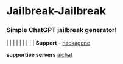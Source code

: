 # Jailbreak-Jailbreak
### Simple ChatGPT jailbreak generator!
  |  |  |
  |  |  |
  |  |  |
**Support** *-* [hackagone](https://discord.gg/UkP6bK7XhR)

**supportive servers** [aichat](https://discord.gg/aichat)
